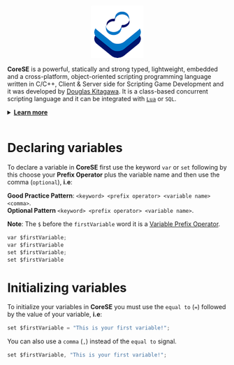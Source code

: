 <p align="center" >
<img src="https://raw.githubusercontent.com/sdkitagawa/corese/main/assets/images/logo.png" height="120px" alt="CoreSE Programming Language logo with 3 squares stacked diagonally in a counterclockwise direction each in a different color. The first is in white, the second is in azure and the third in a dark blue tone almost turning purple. And at the top of the 3 stacked squares there is the logo of the CoreSE programming language (which is pronounced Direction Course and Bearing) which are two letters C facing each other forming an infinity symbol and making a course. Each letter C has two different colors. In the letter C on the left at the top we have the dark blue tone and the azure tone at the bottom, while in the letter C on the right we have the opposite." title="CoresE Programming Language">
</p>

**CoreSE** is a powerful, statically and strong typed, lightweight, embedded and a cross-platform, object-oriented scripting programming language written in C/C++, Client & Server side for Scripting Game Development and it was developed by [Douglas Kitagawa](https://github.com/sdkitagawa). It is a class-based concurrent scripting language and it can be integrated with [`Lua`](https://github.com/lua/lua) or `SQL`.

<details>
<summary id="learn_more"><b><a href="#learn_more">Learn more</b></a></summary>
<ul>
	<li><a href="./hello_world.md">Hello World</a></li>
	<li><a href="./variables.md">Variables</a></li>
	<li><a href="./prefix_operator.md">Prefix Operator</a></li>
	<li><a href="./declaring_variables.md">Declaring Variables</a></li>
	<li><a href="./variable_scope.md">Variable Scope</a></li>
	<li><a href="./global_prefix.md">Global Prefix</a></li>
	<li><a href="./ai_prefix.md">AI Prefix</a></li>
	<li><a href="./global_prefix_constants.md">Global Prefix Constants</a></li>
	<li><a href="./local_prefix_constants.md">Local Prefix Constants</a></li>
	<li><a href="./instance_prefix.md">Instance Prefix</a></li>
	<li><a href="./data_type_postfix.md">Data Type Postfix</a></li>
	<li><a href="./array_data_type.md">Array Data Type</a></li>
	<li><a href="./if_and_else_statement.md">If & Else Statement</a></li>
	<li><a href="./switch_and_case_statement.md">Switch & Case Statement</a></li>
	<li><a href="./while_statement.md">While Statement</a></li>
	<li><a href="./for_statement.md">For Statement</a></li>
	<li><a href="./do_statement.md">Do Statement</a></li>
	<li><a href="./freeloop_statement.md">Freeloop Statement</a></li>
	<li><a href="./function_declarations.md">Function Declarations</a></li>
</ul>
</details>
<br />

# Declaring variables
To declare a variable in **CoreSE** first use the keyword `var` or `set` following by this choose your **Prefix Operator** plus the variable name and then use the comma (`optional`), **i.e**:

**Good Practice Pattern**: `<keyword> <prefix operator> <variable name> <comma>`.<br />
**Optional Pattern** `<keyword> <prefix operator> <variable name>`.

**Note**: The `$` before the `firstVariable` word it is a [Variable Prefix Operator](./prefix_operator.md).

```cs
var $firstVariable;
var $firstVariable
set $firstVariable;
set $firstVariable
```

# Initializing variables
To initialize your variables in **CoreSE** you must use the `equal to` (`=`) followed by the value of your variable, **i.e**:

```cs
set $firstVariable = "This is your first variable!";
```

You can also use a `comma` (`,`) instead of the `equal to` signal.

```cs
set $firstVariable, "This is your first variable!";
```
